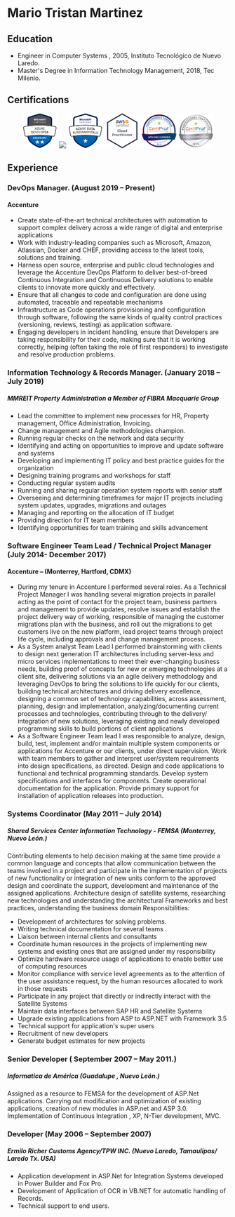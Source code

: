 # Mario Tristan Martinez #

## Education ##
* Engineer in Computer Systems , 2005, Instituto Tecnológico de Nuevo Laredo.
* Master's Degree in Information Technology Management, 2018, Tec Milenio.

## Certifications ##

<p align='center'>
  <a href="https://www.youracclaim.com/earner/earned/badge/e55a31b3-562d-487c-8cac-43ee8e7a3283"><img  height="80" src="https://raw.githubusercontent.com/mariotristan/mariotristan/main/images/azure-developer-associate-600x600.png"></a>  
<a href="https://www.youracclaim.com/earner/earned/badge/e55a31b3-562d-487c-8cac-43ee8e7a3283"><img  height="80" src="https://docs.microsoft.com/en-us/media/learn/certification/badges/microsoft-certified-fundamentals-badge.svg"></a>
<a href="https://www.youracclaim.com/earner/earned/badge/e55a31b3-562d-487c-8cac-43ee8e7a3283"><img  height="80" src="https://raw.githubusercontent.com/mariotristan/mariotristan/main/images/azure-data-fundamentals-600x600.png"></a>
<a href="https://www.youracclaim.com/earner/earned/badge/611af53c-009f-4249-9ca4-26d8cab18010">
<img  height="80" src="https://raw.githubusercontent.com/mariotristan/mariotristan/main/images/cloudpractitioner.png"></a>

<a href="https://www.youracclaim.com/earner/earned/badge/1fe5dcbc-d445-44e9-93be-fc4e9e8d865f">
<img  height="80" src="https://raw.githubusercontent.com/mariotristan/mariotristan/main/images/CertiProf-Badge-LLL.png"></a>

<a href="https://www.youracclaim.com/earner/earned/badge/9a3e130e-4b73-4872-a2da-ee7034f0a013">
<img  height="80" src="https://raw.githubusercontent.com/mariotristan/mariotristan/main/images/CertiProf-Badge-SFPC.png">
  </a>
</p>




## Experience ##

### DevOps Manager. (August 2019 – Present) ###
#### Accenture ####
* Create state-of-the-art technical architectures with automation to support complex delivery across a wide range of digital and enterprise applications
* Work with industry-leading companies such as Microsoft, Amazon, Atlassian, Docker and CHEF, providing access to the latest tools, solutions and training.
* Harness open source, enterprise and public cloud technologies and leverage the Accenture DevOps Platform to deliver best-of-breed Continuous Integration and Continuous Delivery solutions to enable clients to innovate more quickly and effectively.
* Ensure that all changes to code and configuration are done using automated, traceable and repeatable mechanisms
* Infrastructure as Code operations provisioning and configuration through software, following the same kinds of quality control practices (versioning, reviews, testing) as application software.
* Engaging developers in incident handling, ensure that Developers are taking responsibility for their code, making sure that it is working correctly, helping (often taking the role of first responders) to investigate and resolve production problems.

### Information Technology & Records Manager. (January 2018 – July 2019) #### 
##### MMREIT Property Administration a Member of FIBRA Macquarie Group #####
* Lead the committee to implement new processes for HR, Property management, Office Administration, Invoicing. 
* Change management and Agile methodologies champion.
* Running regular checks on the network and data security
* Identifying and acting on opportunities to improve and update software and systems
* Developing and implementing IT policy and best practice guides for the organization
* Designing training programs and workshops for staff
* Conducting regular system audits
* Running and sharing regular operation system reports with senior staff
* Overseeing and determining timeframes for major IT projects including system updates, upgrades, migrations and outages
* Managing and reporting on the allocation of IT budget
* Providing direction for IT team members
* Identifying opportunities for team training and skills advancement

### Software Engineer Team Lead / Technical Project Manager (July 2014- December 2017) ###

#### Accenture – (Monterrey, Hartford, CDMX) ####

* During my tenure in Accenture I performed several roles.
As a Technical Project Manager I was handling several migration projects in parallel acting as the point of contact for the project team, business partners and management to provide updates, resolve issues and establish the project delivery way of working, responsible of managing the customer migrations plan with the business, and roll out the migrations to get customers live on the new platform, lead project teams through project life cycle, including approvals and change management process.
* As a System analyst Team Lead I performed brainstorming with clients to design next generation IT architectures including server-less and micro services implementations to meet their ever-changing business needs, building proof of concepts for new or emerging technologies at a client site, delivering solutions via an agile delivery methodology and leveraging DevOps to bring the solutions to life quickly for our clients, building technical architectures and driving delivery excellence, designing a common set of technology capabilities, across assessment, planning, design and implementation, analyzing/documenting current processes and technologies, contributing through to the delivery/ integration of new solutions, leveraging existing and newly developed programming skills to build portions of client applications
* As a Software Engineer Team lead I was responsible to analyze, design, build, test, implement and/or maintain multiple system components or applications for Accenture or our clients, under direct supervision. Work with team members to gather and interpret user/system requirements into design specifications, as directed. Design and code applications to functional and technical programming standards. Develop system specifications and interfaces for components. Create operational documentation for the application. Provide primary support for installation of application releases into production.

### Systems Coordinator (May 2011 – July 2014) ###
##### Shared Services Center Information Technology - FEMSA (Monterrey, Nuevo León.) #####

Contributing elements to help decision making at the same time provide a common language and concepts that allow communication between the teams involved in a project and participate in the implementation of projects of new functionality or integration of new units conform to the approved design and coordinate the support, development and maintenance of the assigned applications. 
 Architecture design of satellite systems, researching new technologies and understanding the architectural Frameworks and best practices, understanding the business domain
Responsibilities:
* Development of architectures for solving problems.
* Writing technical documentation for several teams .
* Liaison between internal clients and consultants
*  Coordinate human resources in the projects of implementing new systems and existing ones that are assigned under my responsibility
*  Optimize hardware resource usage of applications to enable better use of computing resources
* Monitor compliance with service level agreements as to the attention of the user assistance request,  by the human resources allocated to work in those requests
*  Participate in any project that directly or indirectly interact with the Satellite Systems
* Maintain data interfaces between SAP HR and Satellite Systems
* Upgrade existing applications from ASP to ASP.NET with Framework 3.5
* Technical support for application's super users
* Recruitment of new developers
* Generate budget estimates for new projects

### Senior Developer  ( September 2007 – May 2011.) ###
##### Informatica de América (Guadalupe , Nuevo León.) #####
Assigned as a resource to FEMSA for the development of ASP.Net applications. 
Carrying out modification and optimization of existing applications,  creation of new modules in ASP.net  and ASP 3.0. Implementation of Continuous Integration , XP, N-Tier development, MVC.

### Developer (May 2006 – September 2007) ###
##### Ermilo Richer Customs Agency/TPW INC. (Nuevo Laredo, Tamaulipas/ Laredo Tx. USA) #####
* Application development in ASP.Net for Integration Systems developed in Power Builder and Fox Pro.
* Development of Application of OCR in VB.NET for automatic handling of Records. 
* Technical support to end users.                                                                                                               

